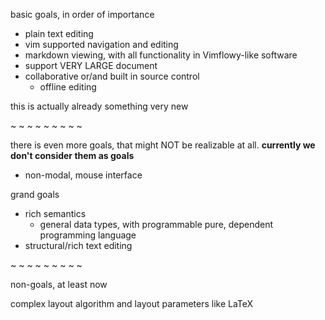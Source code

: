 
basic goals, in order of importance
* plain text editing
* vim supported navigation and editing
* markdown viewing, with all functionality in Vimflowy-like software
* support VERY LARGE document
* collaborative or/and built in source control
   * offline editing
   
this is actually already something very new


~ ~ ~ ~ ~ ~ ~ ~ ~

   
there is even more goals, that might NOT be realizable at all. **currently we don't consider them as goals**

* non-modal, mouse interface

grand goals
* rich semantics
   * general data types, with programmable pure, dependent programming language 
* structural/rich text editing



~ ~ ~ ~ ~ ~ ~ ~ ~


non-goals, at least now

complex layout algorithm and layout parameters like LaTeX


